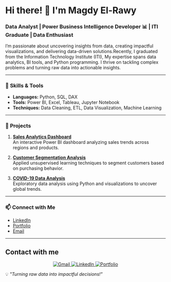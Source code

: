 # Hi there! 👋 I'm Magdy El-Rawy  

### Data Analyst | Power Business Intelligence Developer 📊 | ITI Graduate | Data Enthusiast  

I’m passionate about uncovering insights from data, creating impactful visualizations, and delivering data-driven solutions.Recently, I graduated from the Information Technology Institute (ITI), My expertise spans data analytics, BI tools, and Python programming. I thrive on tackling complex problems and turning raw data into actionable insights.  

---

### 🔧 **Skills & Tools**  
- **Languages:** Python, SQL, DAX  
- **Tools:** Power BI, Excel, Tableau, Jupyter Notebook  
- **Techniques:** Data Cleaning, ETL, Data Visualization, Machine Learning  

---

### 🚀 **Projects**
1. [**Sales Analytics Dashboard**](https://github.com/yourusername/sales-analytics)  
   An interactive Power BI dashboard analyzing sales trends across regions and products.  
   
2. [**Customer Segmentation Analysis**](https://github.com/yourusername/customer-segmentation)  
   Applied unsupervised learning techniques to segment customers based on purchasing behavior.  

3. [**COVID-19 Data Analysis**](https://github.com/yourusername/covid19-analysis)  
   Exploratory data analysis using Python and visualizations to uncover global trends.  

---

### 📫 **Connect with Me**  
- [LinkedIn](https://www.linkedin.com/in/yourprofile)  
- [Portfolio](https://yourportfolio.com)  
- [Email](mailto:youremail@example.com)  

---
## Contact with me
<div align="center">
  <a href="mailto:your-email@gmail.com" target="_blank">
    <img src="https://img.shields.io/badge/GMAIL-D14836?style=for-the-badge&logo=gmail&logoColor=white" alt="Gmail"/>
  </a>
  <a href="https://www.linkedin.com/in/your-linkedin" target="_blank">
    <img src="https://img.shields.io/badge/LINKEDIN-0077B5?style=for-the-badge&logo=linkedin&logoColor=white" alt="LinkedIn"/>
  </a>
  <a href="https://your-portfolio-url.com" target="_blank">
    <img src="https://img.shields.io/badge/PORTFOLIO-4CAF50?style=for-the-badge&logo=portfolio&logoColor=white" alt="Portfolio"/>
  </a>
</div>

💡 *"Turning raw data into impactful decisions!"*  
